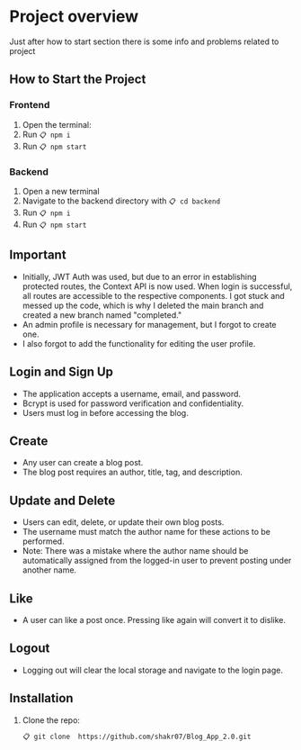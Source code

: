 # Project overview

Just after how to start section there is some info  and problems related to project 

## How to Start the Project

### Frontend

1. Open the terminal:  
2. Run  `📋 npm i`
3. Run `📋 npm start`

### Backend

1. Open a new terminal
2. Navigate to the backend directory with `📋 cd backend`
3. Run `📋 npm i`
4. Run `📋 npm start`

## Important

- Initially, JWT Auth was used, but due to an error in establishing protected routes, the Context API is now used. When login is successful, all routes are accessible to the respective components. I got stuck and messed up the code, which is why I deleted the main branch and created a new branch named "completed."
- An admin profile is necessary for management, but I forgot to create one.
- I also forgot to add the functionality for editing the user profile.

## Login and Sign Up

- The application accepts a username, email, and password.
- Bcrypt is used for password verification and confidentiality.
- Users must log in before accessing the blog.

## Create

- Any user can create a blog post.
- The blog post requires an author, title, tag, and description.

## Update and Delete

- Users can edit, delete, or update their own blog posts.
- The username must match the author name for these actions to be performed.
- Note: There was a mistake where the author name should be automatically assigned from the logged-in user to prevent posting under another name.

## Like

- A user can like a post once. Pressing like again will convert it to dislike.

## Logout

- Logging out will clear the local storage and navigate to the login page.

## Installation

1. Clone the repo:
   ```sh
   📋 git clone  https://github.com/shakr07/Blog_App_2.0.git
